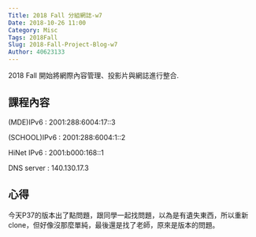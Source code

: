 ```yaml
---
Title: 2018 Fall 分組網誌-w7
Date: 2018-10-26 11:00
Category: Misc
Tags: 2018Fall
Slug: 2018-Fall-Project-Blog-w7
Author: 40623133
---
```


2018 Fall 開始將網際內容管理、投影片與網誌進行整合.

<!-- PELICAN_END_SUMMARY -->


課程內容
----
(MDE)IPv6 : 2001:288:6004:17::3

(SCHOOL)IPv6 : 2001:288:6004:1::2

HiNet IPv6 : 2001:b000:168::1

DNS server : 140.130.17.3 


心得
-----
今天P37的版本出了點問題，跟同學一起找問題，以為是有遺失東西，所以重新clone，但好像沒那麼單純，最後還是找了老師，原來是版本的問題。

